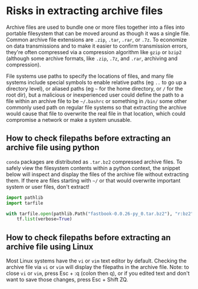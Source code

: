 # Risks in extracting archive files

Archive files are used to bundle one or more files together into a files into portable filesystem that can be moved around as though it was a single file. Common archive file extensions are `.zip`, `.tar`, `.rar`, or `.7z`. To economize on data transmissions and to make it easier to confirm transmission errors, they're often compressed via a compression algorithm like `gzip` or `bzip2` (although some archive formats, like `.zip`, `.7z`, and `.rar`, archiving and compression).

File systems use paths to specify the locations of files, and many file systems include special symbols to enable relative paths (eg `..` to go up a directory level), or aliased paths (eg `~` for the home directory, or `/` for the root dir), but a malicious or inexperienced user could define the path to a file within an archive file to be `~/.bashrc` or something in `/bin/` some other commonly used path on regular file systems so that extracting the archive would cause that file to overwrite the real file in that location, which could compromise a network or make a system unusable.


## How to check filepaths before extracting an archive file using python

`conda` packages are distributed as `.tar.bz2` compressed archive files. To safely view the filesystem contents within a python context, the snippet below will inspect and display the files of the archive file without extracting them. If there are files starting with `~/` or that would overwrite important system or user files, don't extract!

```python
import pathlib
import tarfile

with tarfile.open(pathlib.Path("fastbook-0.0.26-py_0.tar.bz2"), "r:bz2") as tf:
    tf.list(verbose=True)
```

## How to check filepaths before extracting an archive file using Linux

Most Linux systems have the `vi` or `vim` text editor by default. Checking the archive file via `vi` or `vim` will display the filepaths in the archive file. Note: to close `vi` or `vim`, press Esc + :q (colon then q), or if you edited text and don't want to save those changes, press Esc + Shift ZQ.